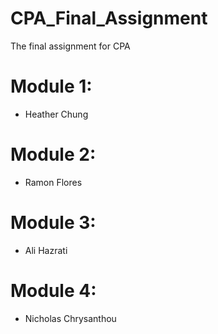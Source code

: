 # CPA_Final_Assignment
The final assignment for CPA
# Module 1: 
- Heather Chung
# Module 2:
- Ramon Flores
# Module 3:
- Ali Hazrati
# Module 4:
- Nicholas Chrysanthou